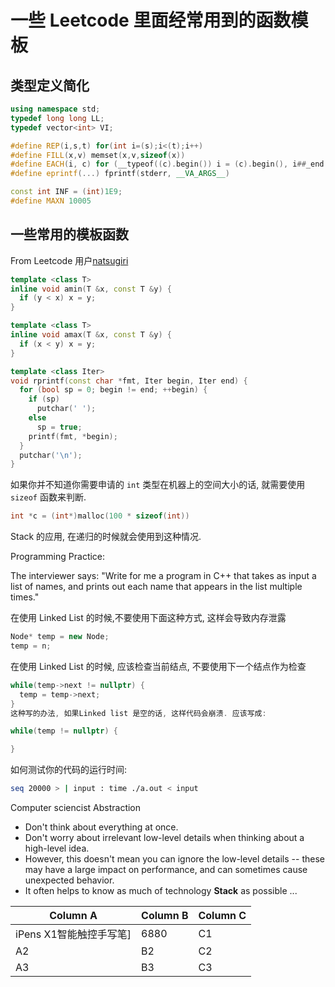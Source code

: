 # 一些 Leetcode 里面经常用到的函数模板

## 类型定义简化

```cpp
using namespace std;
typedef long long LL;
typedef vector<int> VI;

#define REP(i,s,t) for(int i=(s);i<(t);i++)
#define FILL(x,v) memset(x,v,sizeof(x))
#define EACH(i, c) for (__typeof((c).begin()) i = (c).begin(), i##_end = (c).end(); i != i##_end; ++i)
#define eprintf(...) fprintf(stderr, __VA_ARGS__)

const int INF = (int)1E9;
#define MAXN 10005
```

## 一些常用的模板函数

From Leetcode 用户[natsugiri](https://leetcode.com/natsugiri/)

```cpp
template <class T>
inline void amin(T &x, const T &y) {
  if (y < x) x = y;
}

template <class T>
inline void amax(T &x, const T &y) {
  if (x < y) x = y;
}

template <class Iter>
void rprintf(const char *fmt, Iter begin, Iter end) {
  for (bool sp = 0; begin != end; ++begin) {
    if (sp)
      putchar(' ');
    else
      sp = true;
    printf(fmt, *begin);
  }
  putchar('\n');
}
```

如果你并不知道你需要申请的 `int` 类型在机器上的空间大小的话, 就需要使用 `sizeof` 函数来判断.

```cpp
int *c = (int*)malloc(100 * sizeof(int))
```

Stack 的应用, 在递归的时候就会使用到这种情况.

Programming Practice:

The interviewer says: "Write for me a program in C++ that takes as input a list of names, and prints out each name that appears in the list multiple times."

在使用 Linked List 的时候,不要使用下面这种方式, 这样会导致内存泄露

```cpp
Node* temp = new Node;
temp = n;
```

在使用 Linked List 的时候, 应该检查当前结点, 不要使用下一个结点作为检查

```cpp
while(temp->next != nullptr) {
  temp = temp->next;
}
这种写的办法, 如果Linked list 是空的话, 这样代码会崩溃. 应该写成:

while(temp != nullptr) {

}
```

如何测试你的代码的运行时间:

```bash
seq 20000 > | input : time ./a.out < input
```


Computer sciencist Abstraction

* Don't think about everything at once.
* Don't worry about irrelevant low-level details when thinking about a high-level idea.
* However, this doesn't mean you can ignore the low-level details -- these may have a large impact on performance, and can sometimes cause unexpected behavior.
* It often helps to know as much of technology **Stack** as possible ...



Column A | Column B | Column C
---------|----------|---------
iPens X1智能触控手写笔] | 6880 | C1
 A2 | B2 | C2
 A3 | B3 | C3